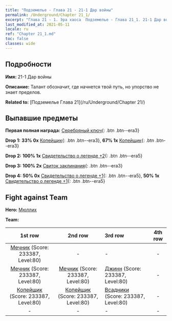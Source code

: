 ```yaml
---
title: "Подземелье - Глава 21 - 21-1 Дар войны"
permalink: /Underground/Chapter 21_1/
excerpt: "Глава 21 - 1. Эра хаоса  Подземелье - Глава 21_1. 21-1 Дар войны"
last_modified_at: 2021-05-11
locale: ru
ref: "Chapter 21_1.md"
toc: false
classes: wide
---
```


## Подробности

 **Имя:** 21-1 Дар войны

 **Описание:** Талант обозначит, где начнется твой путь, но упорство не знает пределов.

 **Related to:** [Подземелье Глава 21](/ru/Underground/Chapter 21/)

## Выпавшие предметы

 **Первая полная награда:** [Серебряный ключ](/ItemsRU/con_693/){: .btn .btn--era3}

 **Drop 1:** **33% 0x** [Копейщик](/ItemsRU/unt_190/){: .btn .btn--era3}, **67% 1x** [Копейщик](/ItemsRU/unt_190/){: .btn .btn--era3}

 **Drop 2:** **100% 1x** [Свидетельство о легенде +2](/ItemsRU/mat_81/){: .btn .btn--era5}

 **Drop 3:** **100% 2x** [Свиток заклинания](/ItemsRU/con_694/){: .btn .btn--era3}

 **Drop 4:** **50% 0x** [Свидетельство о легенде +1](/ItemsRU/mat_74/){: .btn .btn--era5}, **50% 1x** [Свидетельство о легенде +1](/ItemsRU/mat_74/){: .btn .btn--era5}


## Fight against Team
 **Hero:** [Мюллих](/ru/heroes/Mullich/)

 **Team:**


  | 1st row | 2nd row | 3rd row | 4th row |
  |:----:|:----:|:----|:----:|
  | [Мечник](/ru/units/Swordsman/) (Score: 233387, Level:80)  | - | - | - |
  | [Мечник](/ru/units/Swordsman/) (Score: 233387, Level:80)  | [Мечник](/ru/units/Swordsman/) (Score: 233387, Level:80)  | [Джинн](/ru/units/Genie/) (Score: 233387, Level:80)  | - |
  | [Копейщик](/ru/units/Pikeman/) (Score: 233387, Level:80)  | [Копейщик](/ru/units/Pikeman/) (Score: 233387, Level:80)  | [Всадники](/ru/units/Cavalier/) (Score: 233387, Level:80)  | - |
  | - | - | - | - |


